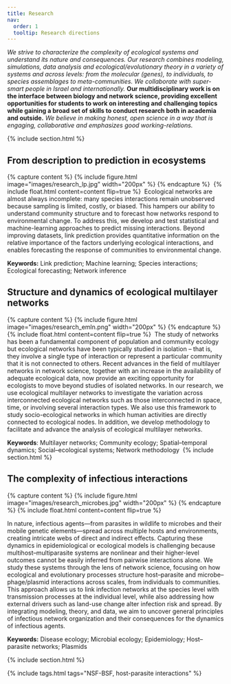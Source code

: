 ```yaml
---
title: Research
nav:
  order: 1
  tooltip: Research directions
---
```


_We strive to characterize the complexity of ecological systems and understand its nature and consequences. Our research combines modeling, simulations, data analysis and ecological/evolutionary theory in a variety of systems and across levels: from the molecular (genes), to individuals, to species assemblages to meta-communities. We collaborate with super-smart people in Israel and internationally._ **Our multidisciplinary work is on the interface between biology and network science, providing excellent opportunities for students to work on interesting and challenging topics while gaining a broad set of skills to conduct research both in academia and outside.** _We believe in making honest, open science in a way that is engaging, collaborative and emphasizes good working-relations._

{% include section.html %}

## From description to prediction in ecosystems

{% capture content %}
  {%
    include figure.html
    image="images/research_lp.jpg"
    width="200px"
  %}
{% endcapture %}
​
{%
  include float.html
  content=content
  flip=true
%}
​
Ecological networks are almost always incomplete: many species interactions remain unobserved because sampling is limited, costly, or biased. This hampers our ability to understand community structure and to forecast how networks respond to environmental change. To address this, we develop and test statistical and machine-learning approaches to predict missing interactions. Beyond improving datasets, link prediction provides quantitative information on the relative importance of the factors underlying ecological interactions, and enables forecasting the response of communities to environmental change.

**Keywords:** Link prediction; Machine learning; Species interactions; Ecological forecasting; Network inference

## Structure and dynamics of ecological multilayer networks

{% capture content %}
  {%
    include figure.html
    image="images/research_emln.png"
    width="200px"
  %}
{% endcapture %}
​
{%
  include float.html
  content=content
  flip=true
%}
​
The study of networks has been a fundamental component of population and community ecology but ecological networks have been typically studied in isolation – that is, they involve a single type of interaction or represent a particular community that it is not connected to others. Recent advances in the field of multilayer networks in network science, together with an increase in the availability of adequate ecological data, now provide an exciting opportunity for ecologists to move beyond studies of isolated networks. In our research, we use ecological multilayer networks to investigate the variation across interconnected ecological networks such as those interconnected in space, time, or involving several interaction types. We also use this framework to study socio-ecological networks in which human activities are directly connected to ecological nodes. In addition, we develop methodology to facilitate and advance the analysis of ecological multilayer networks.

**Keywords**: Multilayer networks; Community ecology; Spatial–temporal dynamics; Social–ecological systems; Network methodology
​
{% include section.html %}

## The complexity of infectious interactions

{% capture content %}
  {%
    include figure.html
    image="images/research_microbes.jpg"
    width="200px"
  %}
{% endcapture %}
​
{%
  include float.html
  content=content
  flip=true
%}

In nature, infectious agents—from parasites in wildlife to microbes and their mobile genetic elements—spread across multiple hosts and environments, creating intricate webs of direct and indirect effects. Capturing these dynamics in epidemiological or ecological models is challenging because multihost–multiparasite systems are nonlinear and their higher-level outcomes cannot be easily inferred from pairwise interactions alone. We study these systems through the lens of network science, focusing on how ecological and evolutionary processes structure host–parasite and microbe–phage/plasmid interactions across scales, from individuals to communities. This approach allows us to link infection networks at the species level with transmission processes at the individual level, while also addressing how external drivers such as land-use change alter infection risk and spread. By integrating modeling, theory, and data, we aim to uncover general principles of infectious network organization and their consequences for the dynamics of infectious agents.

**Keywords:** Disease ecology; Microbial ecology; Epidemiology; Host–parasite networks; Plasmids

{% include section.html %}


{%
  include tags.html
  tags="NSF-BSF, host-parasite interactions"
%}
